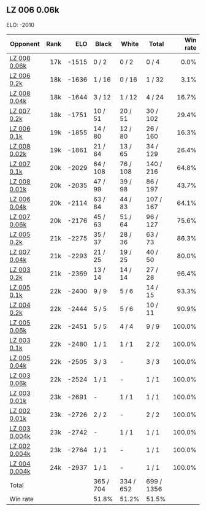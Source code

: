 ## LZ 006 0.06k ##

ELO: -2010

Opponent | Rank | ELO | Black | White | Total | Win rate
---------|-----:|----:|-------|-------|-------|-------:
[LZ 008 0.06k](LZ%20008%200.06k.md) | 17k | -1515 | 0 / 2 | 0 / 2 | 0 / 4 | 0.0%
[LZ 006 0.2k](LZ%20006%200.2k.md) | 18k | -1636 | 1 / 16 | 0 / 16 | 1 / 32 | 3.1%
[LZ 008 0.04k](LZ%20008%200.04k.md) | 18k | -1644 | 3 / 12 | 1 / 12 | 4 / 24 | 16.7%
[LZ 007 0.2k](LZ%20007%200.2k.md) | 18k | -1751 | 10 / 51 | 20 / 51 | 30 / 102 | 29.4%
[LZ 006 0.1k](LZ%20006%200.1k.md) | 19k | -1855 | 14 / 80 | 12 / 80 | 26 / 160 | 16.3%
[LZ 008 0.02k](LZ%20008%200.02k.md) | 19k | -1861 | 21 / 64 | 13 / 65 | 34 / 129 | 26.4%
[LZ 007 0.1k](LZ%20007%200.1k.md) | 20k | -2029 | 64 / 108 | 76 / 108 | 140 / 216 | 64.8%
[LZ 008 0.01k](LZ%20008%200.01k.md) | 20k | -2035 | 47 / 99 | 39 / 98 | 86 / 197 | 43.7%
[LZ 006 0.04k](LZ%20006%200.04k.md) | 20k | -2114 | 63 / 84 | 44 / 83 | 107 / 167 | 64.1%
[LZ 007 0.06k](LZ%20007%200.06k.md) | 20k | -2176 | 45 / 63 | 51 / 64 | 96 / 127 | 75.6%
[LZ 005 0.2k](LZ%20005%200.2k.md) | 21k | -2275 | 35 / 37 | 28 / 36 | 63 / 73 | 86.3%
[LZ 007 0.04k](LZ%20007%200.04k.md) | 21k | -2293 | 21 / 25 | 19 / 25 | 40 / 50 | 80.0%
[LZ 003 0.2k](LZ%20003%200.2k.md) | 21k | -2369 | 13 / 14 | 14 / 14 | 27 / 28 | 96.4%
[LZ 005 0.1k](LZ%20005%200.1k.md) | 22k | -2400 | 9 / 9 | 5 / 6 | 14 / 15 | 93.3%
[LZ 004 0.2k](LZ%20004%200.2k.md) | 22k | -2444 | 5 / 5 | 5 / 6 | 10 / 11 | 90.9%
[LZ 005 0.06k](LZ%20005%200.06k.md) | 22k | -2451 | 5 / 5 | 4 / 4 | 9 / 9 | 100.0%
[LZ 003 0.1k](LZ%20003%200.1k.md) | 22k | -2480 | 1 / 1 | 1 / 1 | 2 / 2 | 100.0%
[LZ 005 0.04k](LZ%20005%200.04k.md) | 22k | -2505 | 3 / 3 | - | 3 / 3 | 100.0%
[LZ 003 0.06k](LZ%20003%200.06k.md) | 22k | -2524 | 1 / 1 | - | 1 / 1 | 100.0%
[LZ 003 0.01k](LZ%20003%200.01k.md) | 23k | -2691 | - | 1 / 1 | 1 / 1 | 100.0%
[LZ 002 0.01k](LZ%20002%200.01k.md) | 23k | -2726 | 2 / 2 | - | 2 / 2 | 100.0%
[LZ 003 0.004k](LZ%20003%200.004k.md) | 23k | -2742 | - | 1 / 1 | 1 / 1 | 100.0%
[LZ 002 0.004k](LZ%20002%200.004k.md) | 23k | -2764 | 1 / 1 | - | 1 / 1 | 100.0%
[LZ 004 0.004k](LZ%20004%200.004k.md) | 24k | -2937 | 1 / 1 | - | 1 / 1 | 100.0%
Total | | | 365 / 704 | 334 / 652 | 699 / 1356 | 
Win rate| | | 51.8% | 51.2% | 51.5% | 
